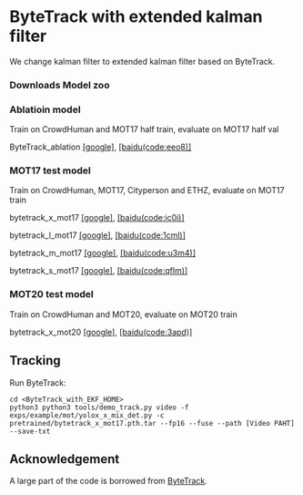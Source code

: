 # ByteTrack with extended kalman filter
We change kalman filter to extended kalman filter based on ByteTrack.

### Downloads Model zoo 

### Ablatioin model

Train on CrowdHuman and MOT17 half train, evaluate on MOT17 half val

ByteTrack_ablation [[google]](https://drive.google.com/file/d/1iqhM-6V_r1FpOlOzrdP_Ejshgk0DxOob/view?usp=sharing), [[baidu(code:eeo8)]](https://pan.baidu.com/s/1W5eRBnxc4x9V8gm7dgdEYg) 

### MOT17 test model

Train on CrowdHuman, MOT17, Cityperson and ETHZ, evaluate on MOT17 train

bytetrack_x_mot17 [[google]](https://drive.google.com/file/d/1P4mY0Yyd3PPTybgZkjMYhFri88nTmJX5/view?usp=sharing), [[baidu(code:ic0i)]](https://pan.baidu.com/s/1OJKrcQa_JP9zofC6ZtGBpw) 

bytetrack_l_mot17 [[google]](https://drive.google.com/file/d/1XwfUuCBF4IgWBWK2H7oOhQgEj9Mrb3rz/view?usp=sharing), [[baidu(code:1cml)]](https://pan.baidu.com/s/1242adimKM6TYdeLU2qnuRA) 

bytetrack_m_mot17 [[google]](https://drive.google.com/file/d/11Zb0NN_Uu7JwUd9e6Nk8o2_EUfxWqsun/view?usp=sharing), [[baidu(code:u3m4)]](https://pan.baidu.com/s/1fKemO1uZfvNSLzJfURO4TQ) 

bytetrack_s_mot17 [[google]](https://drive.google.com/file/d/1z_WPNXyGNKMlulVDehN5pY__naDraE72/view?usp=sharing), [[baidu(code:qflm)]](https://pan.baidu.com/s/1PiP1kQfgxAIrnGUbFP6Wfg) 


### MOT20 test model

Train on CrowdHuman and MOT20, evaluate on MOT20 train

bytetrack_x_mot20 [[google]](https://drive.google.com/file/d/1HX2_JpMOjOIj1Z9rJjoet9XNy_cCAs5U/view?usp=sharing), [[baidu(code:3apd)]](https://pan.baidu.com/s/1bowJJj0bAnbhEQ3_6_Am0A)

## Tracking

Run ByteTrack:

```shell
cd <ByteTrack_with_EKF_HOME>
python3 python3 tools/demo_track.py video -f exps/example/mot/yolox_x_mix_det.py -c pretrained/bytetrack_x_mot17.pth.tar --fp16 --fuse --path [Video PAHT] --save-txt
```

## Acknowledgement

A large part of the code is borrowed from [ByteTrack](https://github.com/ifzhang/ByteTrack).
